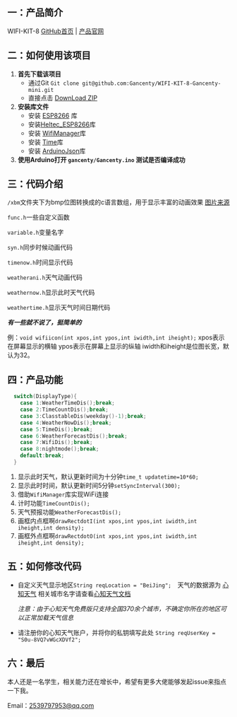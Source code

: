 ## 一：产品简介
WIFI-KIT-8&nbsp;[GitHub首页](https://github.com/HelTecAutomation/Heltec_ESP8266) | [产品官网](https://heltec.org)

## 二：如何使用该项目
1. **首先下载该项目**
    - 通过Git `Git clone git@github.com:Gancenty/WIFI-KIT-8-Gancenty-mini.git`
    - 直接点击 [DownLoad ZIP](https://github.com/Gancenty/WIFI-KIT-8-Gancenty-mini/archive/master.zip)
2. **安装库文件**
    -  安装 [ESP8266](https://github.com/esp8266/Arduino) 库
    - 安装[Heltec_ESP8266](https://github.com/HelTecAutomation/Heltec_ESP8266)库
    - 安装 [WifiManager](https://github.com/tzapu/WiFiManager)库
    - 安装 [Time](https://github.com/PaulStoffregen/Time)库
    - 安装 [ArduinoJson](https://github.com/bblanchon/ArduinoJson)库
3. **使用Arduino打开 `gancenty/Gancenty.ino` 测试是否编译成功**
## 三：代码介绍
`/xbm`文件夹下为bmp位图转换成的c语言数组，用于显示丰富的动画效果 [图片来源](https://icons8.com/animated-icons)

`func.h`一些自定义函数

`variable.h`变量名字

`syn.h`同步时候动画代码

`timenow.h`时间显示代码

`weatherani.h`天气动画代码

`weathernow.h`显示此时天气代码

`weathertime.h`显示天气时间日期代码

***有一些就不说了，挺简单的***

例：`void wifiicon(int xpos,int ypos,int iwidth,int iheight);`&nbsp;xpos表示在屏幕显示的横轴 ypos表示在屏幕上显示的纵轴 iwidth和iheight是位图长宽，默认为32。

## 四：产品功能
```c
  switch(DisplayType){
    case 1:WeatherTimeDis();break;
    case 2:TimeCountDis();break;
    case 3:ClasstableDis(weekday()-1);break;
    case 4:WeatherNowDis();break;
    case 5:TimeDis();break;
    case 6:WeatherForecastDis();break;
    case 7:WifiDis();break;
    case 8:nightmode();break;
    default:break;
  }
```
1. 显示此时天气，默认更新时间为十分钟`time_t updatetime=10*60;` 
2. 显示此时时间，默认更新时间5分钟`setSyncInterval(300);`
3. 借助`WifiManager`库实现WiFi连接
4. 计时功能`TimeCountDis();`
5. 天气预报功能`WeatherForecastDis();`
6. 画框内点框啊`drawRectdotI(int xpos,int ypos,int iwidth,int iheight,int density);`
7. 画框外点框啊`drawRectdotO(int xpos,int ypos,int iwidth,int iheight,int density);`
## 五：如何修改代码
* 自定义天气显示地区`String reqLocation = "BeiJing";  `天气的数据源为 [心知天气](https://www.seniverse.com/) 相关城市名字请查看[心知天气文档](https://cdn.sencdn.com/download/data/thinkpage_cities.zip) 
    
    *注意：由于心知天气免费版只支持全国370余个城市，不确定你所在的地区可以正常加载天气信息*
* 请注册你的心知天气账户，并将你的私钥填写此处 `String reqUserKey = "S0u-8VQ7vWGcXDVf2";`

## 六：最后
本人还是一名学生，相关能力还在增长中，希望有更多大佬能够发起issue来指点一下我。

Email：2539797953@qq.com